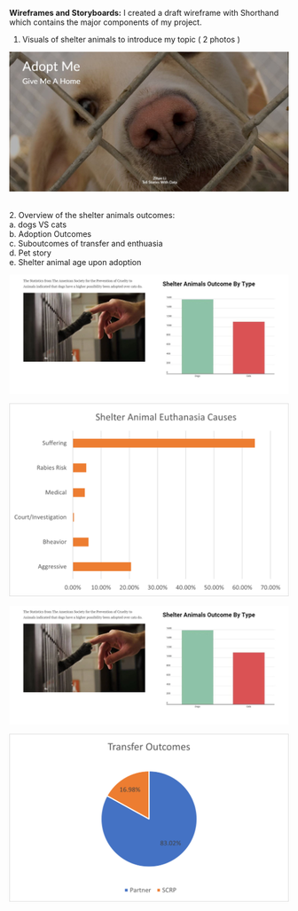 **Wireframes and Storyboards:**
I created a draft wireframe with Shorthand which contains the major components of my project. 
1. Visuals of shelter animals to introduce my topic ( 2 photos )<br />
<p align="right">
  <img src="./1.jpg" />
</p><br />
2. Overview of the shelter animals outcomes:<br />
a. dogs VS cats<br />
b. Adoption Outcomes<br />
c. Suboutcomes of transfer and enthuasia<br />
d. Pet story <br />
e. Shelter animal age upon adoption <br />
<p align="right">
  <img src="./Petoutcome.JPG" />
</p>
<p align="right">
  <img src="./causespet.png" />
</p>
<p align="right">
  <img src="./shorthand2.JPG" />
</p>
<p align="right">
  <img src="./transferpets.png" />
</p>
